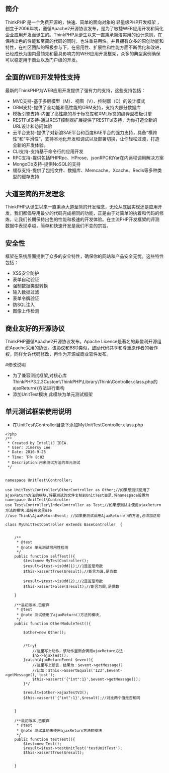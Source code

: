 ﻿## 简介

ThinkPHP 是一个免费开源的，快速、简单的面向对象的 轻量级PHP开发框架 ，创立于2006年初，遵循Apache2开源协议发布，是为了敏捷WEB应用开发和简化企业应用开发而诞生的。ThinkPHP从诞生以来一直秉承简洁实用的设计原则，在保持出色的性能和至简的代码的同时，也注重易用性。并且拥有众多的原创功能和特性，在社区团队的积极参与下，在易用性、扩展性和性能方面不断优化和改进，已经成长为国内最领先和最具影响力的WEB应用开发框架，众多的典型案例确保可以稳定用于商业以及门户级的开发。

## 全面的WEB开发特性支持

最新的ThinkPHP为WEB应用开发提供了强有力的支持，这些支持包括：

*  MVC支持-基于多层模型（M）、视图（V）、控制器（C）的设计模式
*  ORM支持-提供了全功能和高性能的ORM支持，支持大部分数据库
*  模板引擎支持-内置了高性能的基于标签库和XML标签的编译型模板引擎
*  RESTFul支持-通过REST控制器扩展提供了RESTFul支持，为你打造全新的URL设计和访问体验
*  云平台支持-提供了对新浪SAE平台和百度BAE平台的强力支持，具备“横跨性”和“平滑性”，支持本地化开发和调试以及部署切换，让你轻松过渡，打造全新的开发体验。
*  CLI支持-支持基于命令行的应用开发
*  RPC支持-提供包括PHPRpc、HProse、jsonRPC和Yar在内远程调用解决方案
*  MongoDb支持-提供NoSQL的支持
*  缓存支持-提供了包括文件、数据库、Memcache、Xcache、Redis等多种类型的缓存支持

## 大道至简的开发理念

ThinkPHP从诞生以来一直秉承大道至简的开发理念，无论从底层实现还是应用开发，我们都倡导用最少的代码完成相同的功能，正是由于对简单的执着和代码的修炼，让我们长期保持出色的性能和极速的开发体验。在主流PHP开发框架的评测数据中表现卓越，简单和快速开发是我们不变的宗旨。

## 安全性

框架在系统层面提供了众多的安全特性，确保你的网站和产品安全无忧。这些特性包括：

*  XSS安全防护
*  表单自动验证
*  强制数据类型转换
*  输入数据过滤
*  表单令牌验证
*  防SQL注入
*  图像上传检测

## 商业友好的开源协议

ThinkPHP遵循Apache2开源协议发布。Apache Licence是著名的非盈利开源组织Apache采用的协议。该协议和BSD类似，鼓励代码共享和尊重原作者的著作权，同样允许代码修改，再作为开源或商业软件发布。




#修改说明
* 为了兼容测试框架,对核心库 ThinkPHP3.2.3Custom\ThinkPHP\Library\Think\Controller.class.php的ajaxReturn()方法进行重构
* 添加UnitTest模块,此模块为单元测试框架
## 单元测试框架使用说明
* 在UnitTest\Controller目录下添加MyUnitTestController.class.php
```
<?php
/**
 * Created by IntelliJ IDEA.
 * User: Jimersy Lee
 * Date: 2016-9-25
 * Time: 下午 8:02
 * Description:用来测试方法的单元测试
 */


namespace UnitTest\Controller;

use UnitTest\Controller\OtherController as Other;//如果想测试使用了ajaxReturn方法的模块,将要测试的文件复制到UnitTest目录,将namespace设置为namespace UnitTest\Controller
use Test\Controller\IndexController as Test;//如果想测试未使用ajaxReturn方法的模块,直接在这里use
//use Think\AjaxReturnEvent; //如果要测试调用AjaxReturn()的方法,必须加这句

class MyUnitTestController extends BaseController  {


    /**
     * @test
     * @note 单元测试可用性检测
     */
    public function selfTest(){
        $test=new MyTestController();
        $result=$test->isOdd(1);//1是否是奇数
        $this->assertTrue($result);//断言为真,是奇数

        $result=$test->isOdd(2);//2是否是奇数
        $this->assertFalse($result);//断言为假,是偶数

    }

    /**最初版本,已废弃
     * @test
     * @note 测试使用了ajaxReturn()方法的模块,
     */
    public function OtherModuleTest(){

        $other=new Other();


        /*try{
            //这里写上动作，该动作里面会调用ajaxReturn方法
            $h5->ajaxTest();
        }catch(AjaxReturnEvent $event){
            //这里写上断言，结果为：$event->getMessage()
            //比如：$this->assertEquals('123',$event->getMessage(),'test');
            $this->assert('{"int":1}',$event->getMessage());
        }*/

        $result=$other->ajaxTestV3();
        $this->assert('{"int":1}',$result);//对比两个值是否相同


    }

    /**最初版本,已废弃
     * @test
     * @note 测试其他未使用ajaxReturn方法的模块
     */
    public function testTest(){
        $test=new Test();
        $result=$test->testUnitTest('testUnitTest');
        $this->assertTrue($result);


    }
    
    
    
````